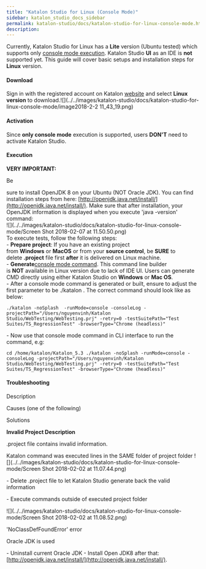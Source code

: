 ```yaml
---
title: "Katalon Studio for Linux (Console Mode)" 
sidebar: katalon_studio_docs_sidebar
permalink: katalon-studio/docs/katalon-studio-for-linux-console-mode.html 
description: 
---
```

Currently, Katalon Studio for Linux has a **Lite** version (Ubuntu tested) which supports only [console mode execution](https://docs.katalon.com/display/KD/Console+Mode+Execution). Katalon Studio **UI** as an IDE is **not** supported yet. This guide will cover basic setups and installation steps for **Linux** version.

#### Download

Sign in with the registered account on Katalon [website](https://www.katalon.com/) and select **Linux version** to download.![](../../images/katalon-studio/docs/katalon-studio-for-linux-console-mode/image2018-2-2 11_43_19.png)

#### Activation

Since **only console mode** execution is supported, users **DON'T** need to activate Katalon Studio.   

#### Execution

**VERY IMPORTANT:**

Be

sure to install OpenJDK 8 on your Ubuntu (NOT Oracle JDK). You can find installation steps from here: [http://openjdk.java.net/install/](http://openjdk.java.net/install/). Make sure that after installation, your OpenJDK information is displayed when you execute 'java -version' command:  
![](../../images/katalon-studio/docs/katalon-studio-for-linux-console-mode/Screen Shot 2018-02-07 at 11.50.50.png)  
To execute tests, follow the following steps:  
- **Prepare project**: If you have an existing project from **Windows** or **MacOS** or from your **source control**, be **SURE** to delete **.project** file first **after** it is delivered on Linux machine.  
- **Generate**[console mode command](https://docs.katalon.com/display/KD/Console+Mode+Execution#ConsoleModeExecution-CommandBuilder). This command line builder is **NOT** available in Linux version due to lack of IDE UI. Users can generate CMD directly using either Katalon Studio on **Windows** or **Mac OS**.  
\- After a console mode command is generated or built, ensure to adjust the first parameter to be ./katalon . The correct command should look like as below:

```
./katalon -noSplash  -runMode=console -consoleLog -projectPath="/Users/nguyenvinh/Katalon Studio/WebTesting/WebTesting.prj" -retry=0 -testSuitePath="Test Suites/TS_RegressionTest" -browserType="Chrome (headless)"
```

  
\- Now use that console mode command in CLI interface to run the command, e.g:

```
cd /home/katalon/Katalon_5.3 ./katalon -noSplash -runMode=console -consoleLog -projectPath="/Users/nguyenvinh/Katalon Studio/WebTesting/WebTesting.prj" -retry=0 -testSuitePath="Test Suites/TS_RegressionTest" -browserType="Chrome (headless)"
```

#### Troubleshooting

Description

Causes (one of the following)

Solutions

**Invalid Project Description**

.project file contains invalid information.  
  
Katalon command was executed lines in the SAME folder of project folder ![](../../images/katalon-studio/docs/katalon-studio-for-linux-console-mode/Screen Shot 2018-02-02 at 11.07.44.png)

- Delete .project file to let Katalon Studio generate back the valid information  
  
- Execute commands outside of executed project folder  
  
![](../../images/katalon-studio/docs/katalon-studio-for-linux-console-mode/Screen Shot 2018-02-02 at 11.08.52.png)

'NoClassDefFoundError' error

Oracle JDK is used

- Uninstall current Oracle JDK - Install Open JDK8 after that: [http://openjdk.java.net/install/](http://openjdk.java.net/install/).